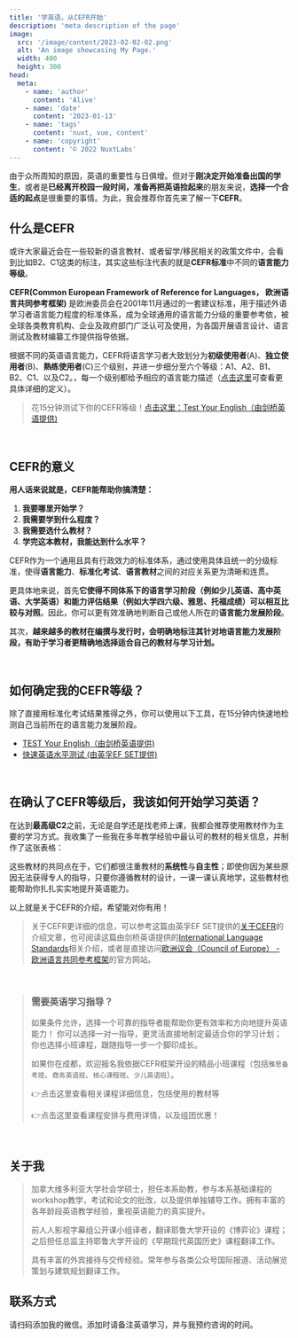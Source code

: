 ```yaml
---
title: '学英语，从CEFR开始'
description: 'meta description of the page'
image:
  src: '/image/content/2023-02-02-02.png'
  alt: 'An image showcasing My Page.'
  width: 400
  height: 300
head:
  meta:
    - name: 'author'
      content: 'Alive'
    - name: 'date'
      content: '2023-01-13'
    - name: 'tags'
      content: 'nuxt, vue, content'
    - name: 'copyright'
      content: '© 2022 NuxtLabs'
---
```


由于众所周知的原因，英语的重要性与日俱增。但对于**刚决定开始准备出国的学生**，或者是**已经离开校园一段时间，准备再把英语捡起来**的朋友来说，**选择一个合适的起点**是很重要的事情。为此，我会推荐你首先来了解一下**CEFR**。

<!-- ![](https://files.mdnice.com/user/1365/962181e0-e306-451f-92e9-1e78abb1cbba.png) -->

<!--more-->
## 什么是CEFR
或许大家最近会在一些较新的语言教材、或者留学/移民相关的政策文件中，会看到比如B2、C1这类的标注，其实这些标注代表的就是**CEFR标准**中不同的**语言能力等级**。



**CEFR(Common European Framework of Reference for Languages， 欧洲语言共同参考框架)** 是欧洲委员会在2001年11月通过的一套建议标准，用于描述外语学习者语言能力程度的标准体系，成为全球通用的语言能力分级的重要参考依，被全球各类教育机构、企业及政府部门广泛认可及使用，为各国开展语言设计、语言测试及教材编纂工作提供指导依据。

根据不同的英语语言能力，CEFR将语言学习者大致划分为**初级使用者**(A)、**独立使用者**(B)、**熟练使用者**(C)三个级别，并进一步细分至六个等级：A1、A2、B1、B2、C1、以及C2。，每一个级别都给予相应的语言能力描述（[点击这里](https://www.coe.int/en/web/common-european-framework-reference-languages/table-1-cefr-3.3-common-reference-levels-global-scale)可查看更具体详细的定义）。

> 花15分钟测试下你的CEFR等级！[点击这里：Test Your English（由剑桥英语提供)](https://www.cambridgeenglish.org/test-your-english)

<br>

## CEFR的意义
**用人话来说就是，CEFR能帮助你搞清楚：**
1. **我要哪里开始学？**
2. **我需要学到什么程度？**
3. **我需要选什么教材？**
4. **学完这本教材，我能达到什么水平？**

CEFR作为一个通用且具有行政效力的标准体系，通过使用具体且统一的分级标准，使得**语言能力**、**标准化考试**、**语言教材**之间的对应关系更为清晰和连贯。

更具体地来说，首先**它使得不同体系下的语言学习阶段（例如少儿英语、高中英语、大学英语）和能力评估结果（例如大学四六级、雅思、托福成绩）可以相互比较与对照**。因此，你可以更有效准确地判断自己或他人所在的**语言能力发展阶段**。


<!-- ![](https://files.mdnice.com/user/1365/58e31d7e-ffb4-4d8e-8693-931f1139a75b.png) -->



其次，**越来越多的教材在编撰与发行时，会明确地标注其针对地语言能力发展阶段，有助于学习者更精确地选择适合自己的教材与学习计划。**

<!-- ![](https://files.mdnice.com/user/1365/730366ee-1bce-4b5f-aa8e-4c0973982fd0.png) -->

<br>

## 如何确定我的CEFR等级？
除了直接用标准化考试结果推得之外，你可以使用以下工具，在15分钟内快速地检测自己当前所在的语言能力发展阶段。

- [TEST Your English（由剑桥英语提供)](https://www.cambridgeenglish.org/test-your-english)
- [快速英语水平测试 (由英孚EF SET提供)](https://www.efset.org/zh/)

<br>

## 在确认了CEFR等级后，我该如何开始学习英语？
在达到**最高级C2**之前，无论是自学还是找老师上课，我都会推荐使用教材作为主要的学习方式。我收集了一些我在多年教学经验中最认可的教材的相关信息，并制作了这张表格：

<!-- ![](https://files.mdnice.com/user/1365/b39e57e6-35c6-44d9-9be0-324d7606f66f.png) -->

这些教材的共同点在于，它们都很注重教材的**系统性**与**自主性**；即使你因为某些原因无法获得专人的指导，只要你遵循教材的设计，一课一课认真地学，这些教材也能帮助你扎扎实实地提升英语能力。

以上就是关于CEFR的介绍，希望能对你有用！

>关于CEFR更详细的信息，可以参考这篇由英孚EF SET提供的[关于CEFR](https://www.efset.org/zh/cefr/)的介绍文章，也可阅读这篇由剑桥英语提供的[International Language Standards](https://www.cambridgeenglish.org/exams-and-tests/cefr/)相关介绍，或者是直接访问[欧洲议会（Council of Europe） - 欧洲语言共同参考框架](https://www.coe.int/en/web/common-european-framework-reference-languages/home)的官方网站。

<br>

>### 需要英语学习指导？
>如果条件允许，选择一个可靠的指导者能帮助你更有效率和方向地提升英语能力！
你可以选择一对一指导，更灵活直接地制定最适合你的学习计划；你也选择小班课程，跟随指导一步一个脚印成长。
>
>如果你在成都，欢迎报名我依据CEFR框架开设的精品小班课程（包括`雅思备考班`、`商务英语班`、`核心课程班`、`少儿英语班`）。
>
> 👉点击这里查看相关课程详细信息，包括使用的教材等
>
>👉点击这里查看课程安排与费用详情，以及组团优惠！

<br>


## 关于我

>加拿大维多利亚大学社会学硕士，担任本系助教，参与本系基础课程的workshop教学，考试和论文的批改，以及提供单独辅导工作。拥有丰富的各年龄段英语教学经验，重视英语能力的真实提升。
>
>前人人影视字幕组公开课小组译者，翻译耶鲁大学开设的《博弈论》课程；之后担任总监主持耶鲁大学开设的《早期现代英国历史》课程翻译工作。
>
>具有丰富的外宾接待与交传经验。常年参与各类公众号国际报道、活动展览策划与建筑规划翻译工作。

## 联系方式
请扫码添加我的微信。添加时请备注英语学习，并与我预约咨询的时间。

<!-- ![](https://files.mdnice.com/user/1365/db4fa854-5903-4e8d-a496-687324e06cd0.png) -->

